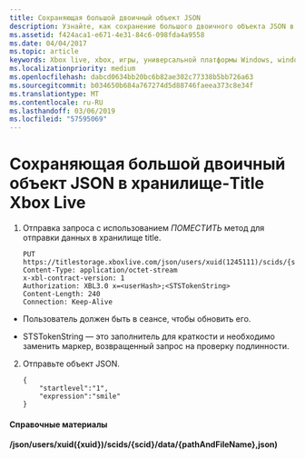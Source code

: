 ```yaml
---
title: Сохраняющая большой двоичный объект JSON
description: Узнайте, как сохранение большого двоичного объекта JSON в хранилище-Title Xbox Live.
ms.assetid: f424aca1-e671-4e31-84c6-098fda4a9558
ms.date: 04/04/2017
ms.topic: article
keywords: Xbox live, xbox, игры, универсальной платформы Windows, windows 10, xbox, один, название хранилища
ms.localizationpriority: medium
ms.openlocfilehash: dabcd0634bb20bc6b82ae302c77338b5bb726a63
ms.sourcegitcommit: b034650b684a767274d5d88746faeea373c8e34f
ms.translationtype: MT
ms.contentlocale: ru-RU
ms.lasthandoff: 03/06/2019
ms.locfileid: "57595069"
---
```

# <a name="storing-a-json-blob-in-xbox-live-title-storage"></a>Сохраняющая большой двоичный объект JSON в хранилище-Title Xbox Live

1.  Отправка запроса с использованием *ПОМЕСТИТЬ* метод для отправки данных в хранилище title.

        PUT https://titlestorage.xboxlive.com/json/users/xuid(1245111)/scids/{scid}/data/{pathAndFileName},json
        Content-Type: application/octet-stream
        x-xbl-contract-version: 1
        Authorization: XBL3.0 x=<userHash>;<STSTokenString>
        Content-Length: 240
        Connection: Keep-Alive



-   Пользователь должен быть в сеансе, чтобы обновить его.

-   STSTokenString — это заполнитель для краткости и необходимо заменить маркер, возвращенный запрос на проверку подлинности.

2.  Отправьте объект JSON.

        {
            "startlevel":"1",
            "expression":"smile"
        }

#### <a name="reference"></a>Справочные материалы

**/json/users/xuid({xuid})/scids/{scid}/data/{pathAndFileName},json)**
